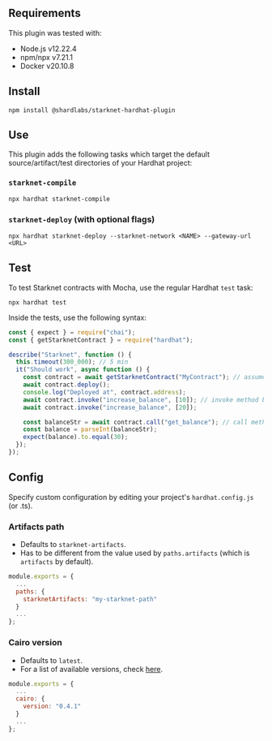 ## Requirements
This plugin was tested with:
- Node.js v12.22.4
- npm/npx v7.21.1
- Docker v20.10.8

## Install
```
npm install @shardlabs/starknet-hardhat-plugin
```

## Use
This plugin adds the following tasks which target the default source/artifact/test directories of your Hardhat project:
### `starknet-compile`
```
npx hardhat starknet-compile
```

### `starknet-deploy` (with optional flags)
```
npx hardhat starknet-deploy --starknet-network <NAME> --gateway-url <URL>
```

## Test
To test Starknet contracts with Mocha, use the regular Hardhat `test` task:
```
npx hardhat test
```

Inside the tests, use the following syntax:
```javascript
const { expect } = require("chai");
const { getStarknetContract } = require("hardhat");

describe("Starknet", function () {
  this.timeout(300_000); // 5 min
  it("Should work", async function () {
    const contract = await getStarknetContract("MyContract"); // assumes there is a file MyContract.cairo
    await contract.deploy();
    console.log("Deployed at", contract.address);
    await contract.invoke("increase_balance", [10]); // invoke method by name and pass arguments in an array
    await contract.invoke("increase_balance", [20]);

    const balanceStr = await contract.call("get_balance"); // call method by name and receive the result (string)
    const balance = parseInt(balanceStr);
    expect(balance).to.equal(30);
  });
});
```

## Config
Specify custom configuration by editing your project's `hardhat.config.js` (or .ts).

### Artifacts path
- Defaults to `starknet-artifacts`.
- Has to be different from the value used by `paths.artifacts` (which is `artifacts` by default).
```javascript
module.exports = {
  ...
  paths: {
    starknetArtifacts: "my-starknet-path"
  }
  ...
};
```

### Cairo version
- Defaults to `latest`.
- For a list of available versions, check [here](https://hub.docker.com/r/shardlabs/cairo-cli/tags).
```javascript
module.exports = {
  ...
  cairo: {
    version: "0.4.1"
  }
  ...
};
```
